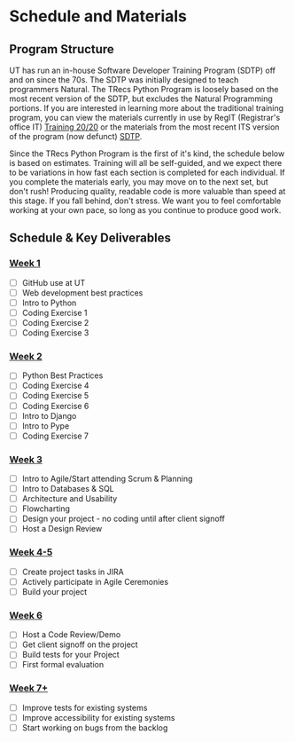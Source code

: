 # Schedule and Materials

## Program Structure
UT has run an in-house Software Developer Training Program (SDTP) off and on since the 70s. The SDTP was initially designed to teach programmers Natural. The TRecs Python Program is loosely based on the most recent version of the SDTP, but excludes the Natural Programming portions. If you are interested in learning more about the traditional training program, you can view the materials currently in use by RegIT (Registrar's office IT) [Training 20/20](https://wikis.utexas.edu/display/training2020/Trainee+Area) or the materials from the most recent ITS version of the program (now defunct) [SDTP](https://utdirect.utexas.edu/epd/training/).

Since the TRecs Python Program is the first of it's kind, the schedule below is based on estimates. Training will all be self-guided, and we expect there to be variations in how fast each section is completed for each individual. If you complete the materials early, you may move on to the next set, but don't rush! Producing quality, readable code is more valuable than speed at this stage. If you fall behind, don't stress. We want you to feel comfortable working at your own pace, so long as you continue to produce good work.

## Schedule & Key Deliverables

### [Week 1](/Schedule-and-Materials/week1.md)
- [ ] GitHub use at UT
- [ ] Web development best practices
- [ ] Intro to Python
- [ ] Coding Exercise 1
- [ ] Coding Exercise 2
- [ ] Coding Exercise 3

### [Week 2](/Schedule-and-Materials/week2.md)
- [ ] Python Best Practices
- [ ] Coding Exercise 4
- [ ] Coding Exercise 5
- [ ] Coding Exercise 6
- [ ] Intro to Django
- [ ] Intro to Pype
- [ ] Coding Exercise 7

### [Week 3](/Schedule-and-Materials/week3.md)
- [ ] Intro to Agile/Start attending Scrum & Planning
- [ ] Intro to Databases & SQL
- [ ] Architecture and Usability
- [ ] Flowcharting
- [ ] Design your project - no coding until after client signoff
- [ ] Host a Design Review

### [Week 4-5](/Schedule-and-Materials/week4-5.md)
- [ ] Create project tasks in JIRA
- [ ] Actively participate in Agile Ceremonies
- [ ] Build your project

### [Week 6](/Schedule-and-Materials/week6.md)
- [ ] Host a Code Review/Demo
- [ ] Get client signoff on the project
- [ ] Build tests for your Project
- [ ] First formal evaluation

### [Week 7+](/Schedule-and-Materials/week7.md)
- [ ] Improve tests for existing systems
- [ ] Improve accessibility for existing systems
- [ ] Start working on bugs from the backlog
